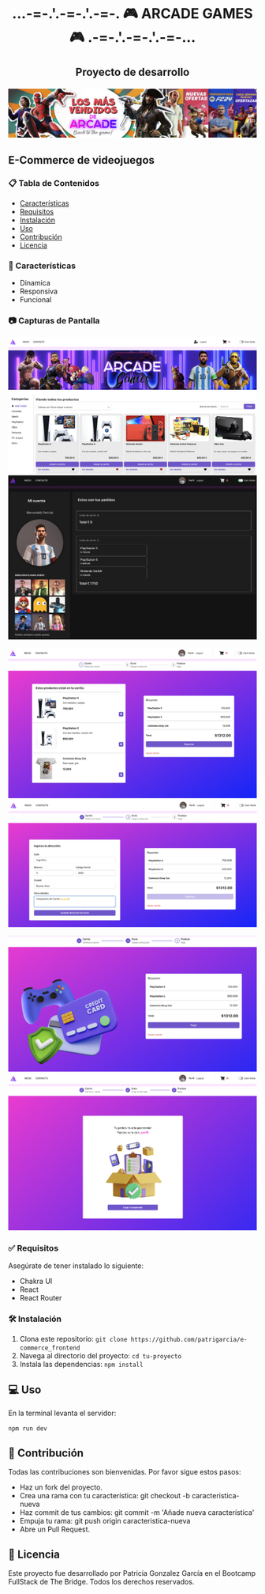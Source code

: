 # <h1 align="center"><strong>...**-=-**.'.**-=-**.'.**-=-**. 🎮 ARCADE GAMES 🎮 .**-=-**.'.**-=-**.'.**-=-**...</strong></h1>

## <p align="center">Proyecto de desarrollo</p>

![Logo del Proyecto](src/assets/banner.svg)

## E-Commerce de videojuegos

### 📋 Tabla de Contenidos

-   [Características](#características)
-   [Requisitos](#requisitos)
-   [Instalación](#instalación)
-   [Uso](#uso)
-   [Contribución](#contribución)
-   [Licencia](#licencia)

### 🚀 Características

-   Dinamica
-   Responsiva
-   Funcional

### 📷 Capturas de Pantalla

![Captura de Pantalla 1](src/assets/CapturasReadme/inicio.png)
![Captura de Pantalla 2](src/assets/CapturasReadme/perfil.png)

![Captura de Pantalla 3](src/assets/CapturasReadme/flujo-carrito_1.png)
![Captura de Pantalla 4](src/assets/CapturasReadme/flujo_carrito_2.png)

![Captura de Pantalla 5](src/assets/CapturasReadme/flujo_carrito_3.png)
![Captura de Pantalla 6](src/assets/CapturasReadme/flujo_carrito_4.png)

### ✅ Requisitos

Asegúrate de tener instalado lo siguiente:

-   Chakra UI
-   React
-   React Router

### 🛠️ Instalación

1. Clona este repositorio: `git clone https://github.com/patrigarcia/e-commerce_frontend`
2. Navega al directorio del proyecto: `cd tu-proyecto`
3. Instala las dependencias: `npm install`

## 💻 Uso

En la terminal levanta el servidor:

```bash
npm run dev
```

## 🤝 Contribución

Todas las contribuciones son bienvenidas. Por favor sigue estos pasos:

-   Haz un fork del proyecto.
-   Crea una rama con tu característica: git checkout -b caracteristica-nueva
-   Haz commit de tus cambios: git commit -m 'Añade nueva característica'
-   Empuja tu rama: git push origin caracteristica-nueva
-   Abre un Pull Request.

## 📄 Licencia

Este proyecto fue desarrollado por Patricia Gonzalez García en el Bootcamp FullStack de The Bridge. Todos los derechos reservados.
